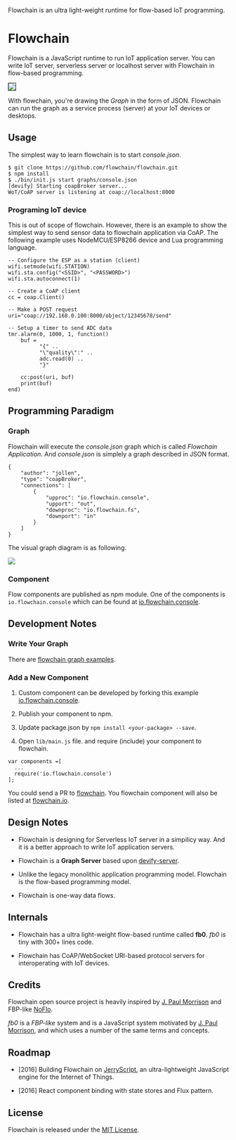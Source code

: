 Flowchain is an ultra light-weight runtime for flow-based IoT programming.

# Flowchain

Flowchain is a JavaScript runtime to run IoT application server. You can write IoT server, serverless server or localhost server with Flowchain in flow-based programming.

<img src="https://raw.githubusercontent.com/flowchain/flowchain/master/screenshots/usage.gif" border="1" />

With flowchain, you're drawing the *Graph* in the form of JSON. Flowchain can run the graph as a service process (server) at your IoT devices or desktops.

## Usage

The simplest way to learn flowchain is to start *console.json*.

```
$ git clone https://github.com/flowchain/flowchain.git
$ npm install
$ ./bin/init.js start graphs/console.json 
[devify] Starting coapBroker server...
WoT/CoAP server is listening at coap://localhost:8000
```

### Programing IoT device

This is out of scope of flowchain. However, there is an example to show the simplest way to send sensor data to flowchain application via CoAP. The following example uses NodeMCU/ESP8266 device and Lua programming language.

```
-- Configure the ESP as a station (client)
wifi.setmode(wifi.STATION)  
wifi.sta.config("<SSID>", "<PASSWORD>")  
wifi.sta.autoconnect(1)

-- Create a CoAP client
cc = coap.Client()

-- Make a POST request
uri="coap://192.168.0.100:8000/object/12345678/send"

-- Setup a timer to send ADC data
tmr.alarm(0, 1000, 1, function() 
    buf = 
          "{" ..
          "\"quality\":" ..
          adc.read(0) ..
          "}"
    
    cc:post(uri, buf)
    print(buf)
end)
```

## Programming Paradigm

### Graph

Flowchain will execute the *console.json* graph which is called *Flowchain Application*. And *console.json* is simplely a graph described in JSON format.

```
{
    "author": "jollen",
    "type": "coapBroker",
    "connections": [
        {
            "upproc": "io.flowchain.console",
            "upport": "out",
            "downproc": "io.flowchain.fs",
            "downport": "in"
        }
    ]
}
```

The visual graph diagram is as following.

![](https://cloud.githubusercontent.com/assets/1126021/17215664/409fd6ec-5510-11e6-80fb-371b6c3a724e.png)

### Component

Flow components are published as npm module. One of the components is ```io.flowchain.console``` which can be found at [io.flowchain.console](https://www.npmjs.com/package/io.flowchain.console).

## Development Notes

### Write Your Graph

There are [flowchain graph examples](https://github.com/flowchain/flowchain/tree/master/graphs).

### Add a New Component

1. Custom component can be developed by forking this example [io.flowchain.console](https://github.com/flowchain/io.flowchain.console).

2. Publish your component to npm.

3. Update package.json by ```npm install <your-package> --save```.

4. Open ```lib/main.js``` file. and require (include) your component to flowchain.

```
var components =[
  ...
  require('io.flowchain.console')
];
```

You could send a PR to [flowchain](https://github.com/flowchain/flowchain). You flowchain component will also be listed at [flowchain.io](http://flowchain.io).

## Design Notes

* Flowchain is designing for Serverless IoT server in a simpilicy way. And it is a better approach to write IoT application servers. 

* Flowchain is a **Graph Server** based upon [devify-server](https://github.com/DevifyPlatform/devify-server). 

* Unlike the legacy monolithic application programming model. Flowchain is the flow-based programming model.

* Flowchain is one-way data flows.

## Internals

* Flowchain has a ultra light-weight flow-based runtime called **fb0**. *fb0* is tiny with 300+ lines code.

* Flowchain has CoAP/WebSocket URI-based protocol servers for interoperating with IoT devices.

## Credits

Flowchain open source project is heavily inspired by [J. Paul Morrison](http://www.jpaulmorrison.com/) and FBP-like  [NoFlo](https://github.com/noflo/noflo).

*fb0* is a *FBP-like* system and is a JavaScript system motivated by [J. Paul Morrison](http://www.jpaulmorrison.com/), and which uses a number of the same terms and concepts.

## Roadmap

* [2016] Building Flowchain on [JerryScript](https://github.com/Samsung/jerryscript), an ultra-lightweight JavaScript engine for the Internet of Things.

* [2016] React component binding with state stores and Flux pattern.

## License

Flowchain is released under the [MIT License](http://www.opensource.org/licenses/MIT).
